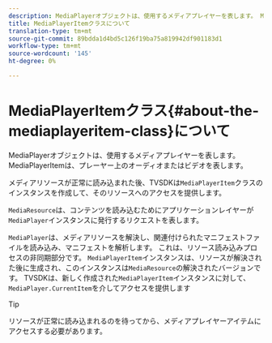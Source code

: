 ```yaml
---
description: MediaPlayerオブジェクトは、使用するメディアプレイヤーを表します。 MediaPlayerItemは、プレーヤー上のオーディオまたはビデオを表します。
title: MediaPlayerItemクラスについて
translation-type: tm+mt
source-git-commit: 89bdda1d4bd5c126f19ba75a819942df901183d1
workflow-type: tm+mt
source-wordcount: '145'
ht-degree: 0%

---
```



# MediaPlayerItemクラス{#about-the-mediaplayeritem-class}について

MediaPlayerオブジェクトは、使用するメディアプレイヤーを表します。 MediaPlayerItemは、プレーヤー上のオーディオまたはビデオを表します。

メディアリソースが正常に読み込まれた後、TVSDKは`MediaPlayerItem`クラスのインスタンスを作成して、そのリソースへのアクセスを提供します。

`MediaResource`は、コンテンツを読み込むためにアプリケーションレイヤーが`MediaPlayer`インスタンスに発行するリクエストを表します。

`MediaPlayer`は、メディアリソースを解決し、関連付けられたマニフェストファイルを読み込み、マニフェストを解析します。 これは、リソース読み込みプロセスの非同期部分です。 `MediaPlayerItem`インスタンスは、リソースが解決された後に生成され、このインスタンスは`MediaResource`の解決されたバージョンです。 TVSDKは、新しく作成された`MediaPlayerItem`インスタンスに対して、`MediaPlayer.CurrentItem`を介してアクセスを提供します

>[!TIP]
>
>リソースが正常に読み込まれるのを待ってから、メディアプレイヤーアイテムにアクセスする必要があります。


